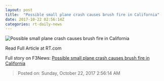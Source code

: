 ```yaml
---
layout: post
title:  "Possible small plane crash causes brush fire in California"
date: 2017-10-22 02:56:14Z
categories: rt-daily-news
---
```


![Possible small plane crash causes brush fire in California](https://www.rt.com/static/img/og-logo-rt.png)

Read Full Article at RT.com


Full story on F3News: [Possible small plane crash causes brush fire in California](http://www.f3nws.com/n/yP4GKH)

> Posted on: Sunday, October 22, 2017 2:56:14 AM
